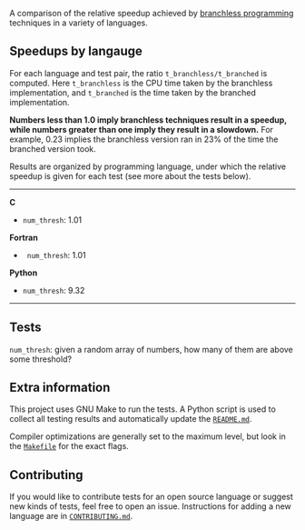
A comparison of the relative speedup achieved by [branchless programming](https://dev.to/jobinrjohnson/branchless-programming-does-it-really-matter-20j4) techniques in a variety of languages.


## Speedups by langauge

For each language and test pair, the ratio `t_branchless/t_branched` is computed. Here `t_branchless` is the CPU time taken by the branchless implementation, and `t_branched` is the time taken by the branched implementation.


**Numbers less than 1.0 imply branchless techniques result in a speedup, while numbers greater than one imply they result in a slowdown.**
For example, 0.23 implies the branchless version ran in 23% of the time the branched version took.

Results are organized by programming language, under which the relative speedup is given for each test (see more about the tests below).

---

<results start here>

**C**

- `num_thresh`: 1.01

**Fortran**

- ` num_thresh`: 1.01

**Python**

- `num_thresh`: 9.32

<results end here>

---

<you should autogenerate a plot on run>
<bar plot with up and down bars around ratio=1>
<generate plot, capture as file, then link to file name in README>


## Tests

`num_thresh`: given a random array of numbers, how many of them are above some threshold?


## Extra information

This project uses GNU Make to run the tests.
A Python script is used to collect all testing results and automatically update the [`README.md`](https://github.com/ghbrown/branchless/blob/main/README.md).

Compiler optimizations are generally set to the maximum level, but look in the [`Makefile`](https://github.com/ghbrown/branchless/blob/main/Makefile) for the exact flags.

## Contributing

If you would like to contribute tests for an open source language or suggest new kinds of tests, feel free to open an issue. Instructions for adding a new language are in [`CONTRIBUTING.md`](https://github.com/ghbrown/branchless/blob/main/CONTRIBUTING.md).
